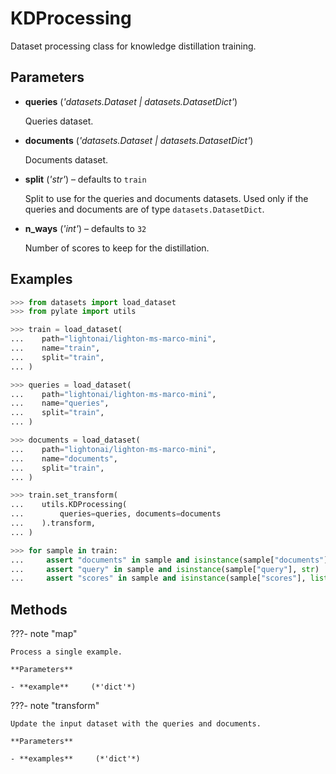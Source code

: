 # KDProcessing

Dataset processing class for knowledge distillation training.



## Parameters

- **queries** (*'datasets.Dataset | datasets.DatasetDict'*)

    Queries dataset.

- **documents** (*'datasets.Dataset | datasets.DatasetDict'*)

    Documents dataset.

- **split** (*'str'*) – defaults to `train`

    Split to use for the queries and documents datasets. Used only if the queries and documents are of type `datasets.DatasetDict`.

- **n_ways** (*'int'*) – defaults to `32`

    Number of scores to keep for the distillation.



## Examples

```python
>>> from datasets import load_dataset
>>> from pylate import utils

>>> train = load_dataset(
...    path="lightonai/lighton-ms-marco-mini",
...    name="train",
...    split="train",
... )

>>> queries = load_dataset(
...    path="lightonai/lighton-ms-marco-mini",
...    name="queries",
...    split="train",
... )

>>> documents = load_dataset(
...    path="lightonai/lighton-ms-marco-mini",
...    name="documents",
...    split="train",
... )

>>> train.set_transform(
...    utils.KDProcessing(
...        queries=queries, documents=documents
...    ).transform,
... )

>>> for sample in train:
...     assert "documents" in sample and isinstance(sample["documents"], list)
...     assert "query" in sample and isinstance(sample["query"], str)
...     assert "scores" in sample and isinstance(sample["scores"], list)
```

## Methods

???- note "map"

    Process a single example.

    **Parameters**

    - **example**     (*'dict'*)    
    
???- note "transform"

    Update the input dataset with the queries and documents.

    **Parameters**

    - **examples**     (*'dict'*)    
    

